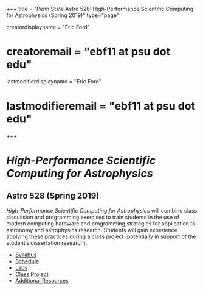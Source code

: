 +++
title = "Penn State Astro 528: High-Performance Scientific Computing for Astrophysics (Spring 2019)"
type="page"

creatordisplayname = "Eric Ford"
# creatoremail = "ebf11 at psu dot edu"
lastmodifierdisplayname = "Eric Ford"
# lastmodifieremail = "ebf11 at psu dot edu"
+++

# _High-Performance Scientific Computing for Astrophysics_ 
## Astro 528 (Spring 2019)
_High-Performance Scientific Computing for Astrophysics_ will combine class discussion and programming exercises to train students in the use of modern computing hardware and programming strategies for application to astronomy and astrophysics research.  Students will gain experience applying these practices during a class project (potentially in support of the student’s dissertation research).


- [Syllabus](/syllabus)
- [Schedule](/lessons)
- [Labs](/labs)
- [Class Project](/project)
- [Additional Resources](/resources)
